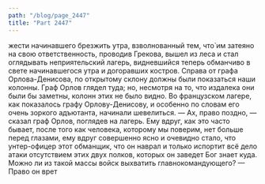 ```yaml
---
path: "/blog/page_2447"
title: "Part 2447"
---
```


жести начинавшего брезжить утра, взволнованный тем, что̀ им затеяно на свою ответственность, проводив Грекова, вышел из леса и стал оглядывать неприятельский лагерь, видневшийся теперь обманчиво в свете начинавшегося утра и догоравших костров. Справа от графа Орлова-Денисова, по открытому склону должны были показаться наши колонны. Граф Орлов глядел туда; но, несмотря на то, что издалека они были бы заметны, колонн этих не было видно. Во французском лагере, как показалось графу Орлову-Денисову, и особенно по словам его очень зоркого адъютанта, начинали шевелиться.
— Ах, право поздно, — сказал граф Орлов, поглядев на лагерь. Ему вдруг, как это часто бывает, после того как человека, которому мы поверим, нет больше перед глазами, ему вдруг совершенно ясно и очевидно стало, что унтер-офицер этот обманщик, что он наврал и только испортит всё дело атаки отсутствием этих двух полков, которых он заведет Бог знает куда. Можно ли из такой массы войск выхватить главнокомандующего?
— Право он врет
